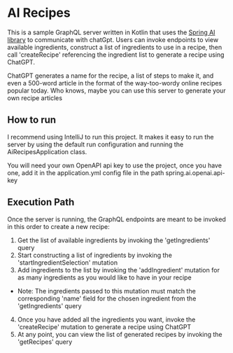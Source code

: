 # AI Recipes

This is a sample GraphQL server written in Kotlin that uses the [Spring AI library](https://github.com/spring-projects/spring-ai)
to communicate with chatGpt. Users can invoke endpoints to view available ingredients,
construct a list of ingredients to use in a recipe, then call 'createRecipe' referencing the 
ingredient list to generate a recipe using ChatGPT.

ChatGPT generates a name for the recipe, a list of steps to make it, and even a 500-word article in the format of the
way-too-wordy online recipes popular today. Who knows, maybe you can use this server to generate your own recipe articles

## How to run

I recommend using IntelliJ to run this project. It makes it easy to run the server by using the default run configuration 
and running the AiRecipesApplication class.

You will need your own OpenAPI api key to use the project, once you have one, add it in the application.yml config file 
in the path spring.ai.openai.api-key

## Execution Path

Once the server is running, the GraphQL endpoints are meant to be invoked in this order to create a new recipe:

1. Get the list of available ingredients by invoking the 'getIngredients' query
2. Start constructing a list of ingredients by invoking the 'startIngredientSelection' mutation
3. Add ingredients to the list by invoking the 'addIngredient' mutation for as many ingredients as you would like to have in your recipe
  - Note: The ingredients passed to this mutation must match the corresponding 'name' field for the chosen ingredient from the 'getIngredients' query
4. Once you have added all the ingredients you want, invoke the 'createRecipe' mutation to generate a recipe using ChatGPT
5. At any point, you can view the list of generated recipes by invoking the 'getRecipes' query
